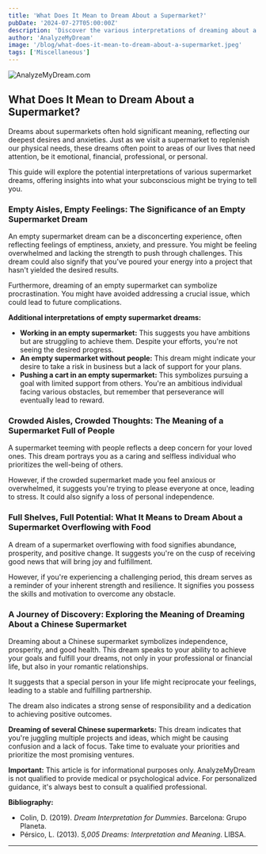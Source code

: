 ```yaml
---
title: 'What Does It Mean to Dream About a Supermarket?'
pubDate: '2024-07-27T05:00:00Z'
description: 'Discover the various interpretations of dreaming about a supermarket, from emotional deficiencies to the search for independence.'
author: 'AnalyzeMyDream'
image: '/blog/what-does-it-mean-to-dream-about-a-supermarket.jpeg'
tags: ['Miscellaneous']
---
```


![AnalyzeMyDream.com](/blog/what-does-it-mean-to-dream-about-a-supermarket.jpeg)

## What Does It Mean to Dream About a Supermarket?

Dreams about supermarkets often hold significant meaning, reflecting our deepest desires and anxieties. Just as we visit a supermarket to replenish our physical needs, these dreams often point to areas of our lives that need attention, be it emotional, financial, professional, or personal. 

This guide will explore the potential interpretations of various supermarket dreams, offering insights into what your subconscious might be trying to tell you. 

### Empty Aisles, Empty Feelings: The Significance of an Empty Supermarket Dream

An empty supermarket dream can be a disconcerting experience, often reflecting feelings of emptiness, anxiety, and pressure. You might be feeling overwhelmed and lacking the strength to push through challenges. This dream could also signify that you've poured your energy into a project that hasn't yielded the desired results. 

Furthermore, dreaming of an empty supermarket can symbolize procrastination. You might have avoided addressing a crucial issue, which could lead to future complications. 

**Additional interpretations of empty supermarket dreams:**

- **Working in an empty supermarket:** This suggests you have ambitions but are struggling to achieve them. Despite your efforts, you're not seeing the desired progress. 
- **An empty supermarket without people:** This dream might indicate your desire to take a risk in business but a lack of support for your plans.
- **Pushing a cart in an empty supermarket:** This symbolizes pursuing a goal with limited support from others. You're an ambitious individual facing various obstacles, but remember that perseverance will eventually lead to reward. 

### Crowded Aisles, Crowded Thoughts:  The Meaning of a Supermarket Full of People 

A supermarket teeming with people reflects a deep concern for your loved ones. This dream portrays you as a caring and selfless individual who prioritizes the well-being of others. 

However, if the crowded supermarket made you feel anxious or overwhelmed, it suggests you're trying to please everyone at once, leading to stress. It could also signify a loss of personal independence.  

### Full Shelves, Full Potential:  What It Means to Dream About a Supermarket Overflowing with Food

A dream of a supermarket overflowing with food signifies abundance, prosperity, and positive change. It suggests you're on the cusp of receiving good news that will bring joy and fulfillment. 

However, if you're experiencing a challenging period, this dream serves as a reminder of your inherent strength and resilience. It signifies you possess the skills and motivation to overcome any obstacle. 

### A Journey of Discovery:  Exploring the Meaning of Dreaming About a Chinese Supermarket

Dreaming about a Chinese supermarket symbolizes independence, prosperity, and good health. This dream speaks to your ability to achieve your goals and fulfill your dreams, not only in your professional or financial life, but also in your romantic relationships. 

It suggests that a special person in your life might reciprocate your feelings, leading to a stable and fulfilling partnership. 

The dream also indicates a strong sense of responsibility and a dedication to achieving positive outcomes.  

**Dreaming of several Chinese supermarkets:**  This dream indicates that you're juggling multiple projects and ideas, which might be causing confusion and a lack of focus. Take time to evaluate your priorities and prioritize the most promising ventures. 

**Important:** This article is for informational purposes only. AnalyzeMyDream is not qualified to provide medical or psychological advice. For personalized guidance, it's always best to consult a qualified professional.  

**Bibliography:**

* Colin, D. (2019). *Dream Interpretation for Dummies*. Barcelona: Grupo Planeta.
* Pérsico, L. (2013). *5,005 Dreams: Interpretation and Meaning*. LIBSA.

---
